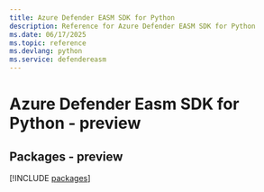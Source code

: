 ```yaml
---
title: Azure Defender EASM SDK for Python
description: Reference for Azure Defender EASM SDK for Python
ms.date: 06/17/2025
ms.topic: reference
ms.devlang: python
ms.service: defendereasm
---
```

# Azure Defender Easm SDK for Python - preview
## Packages - preview
[!INCLUDE [packages](defender-easm-index.md)]
